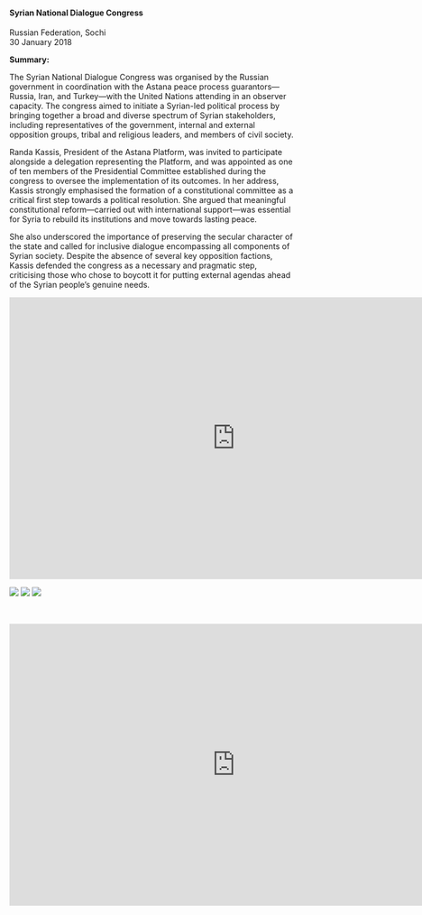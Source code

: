 <h4>Syrian National Dialogue Congress </h4>

Russian Federation, Sochi  
30 January 2018

<b>Summary:</b>

The Syrian National Dialogue Congress was organised by the Russian government in coordination with the Astana peace process guarantors—Russia, Iran, and Turkey—with the United Nations attending in an observer capacity. The congress aimed to initiate a Syrian-led political process by bringing together a broad and diverse spectrum of Syrian stakeholders, including representatives of the government, internal and external opposition groups, tribal and religious leaders, and members of civil society.

Randa Kassis, President of the Astana Platform, was invited to participate alongside a delegation representing the Platform, and was appointed as one of ten members of the Presidential Committee established during the congress to oversee the implementation of its outcomes. In her address, Kassis strongly emphasised the formation of a constitutional committee as a critical first step towards a political resolution. She argued that meaningful constitutional reform—carried out with international support—was essential for Syria to rebuild its institutions and move towards lasting peace.

She also underscored the importance of preserving the secular character of the state and called for inclusive dialogue encompassing all components of Syrian society. Despite the absence of several key opposition factions, Kassis defended the congress as a necessary and pragmatic step, criticising those who chose to boycott it for putting external agendas ahead of the Syrian people’s genuine needs.

<center>
<div style="position:relative;margin:0 auto;width: 800px;height:500px"><iframe src="https://iframe.mediadelivery.net/embed/451659/67621c42-7fcc-4593-b527-469c2e0fed34?autoplay=false&loop=false&muted=false&preload=true&responsive=true" loading="lazy" style="border:0;top:0;height:100%;width:100%;" allow="accelerometer;gyroscope;autoplay;encrypted-media;picture-in-picture;" allowfullscreen="true"></iframe></div>
</center> 

<p></p>

![](26.jpg)
![](27.jpg)
![](28.JPG)

<p></p>

<p></p>
<div style="position:relative;width: 800px;height:500px;top: 2rem;margin: 0 auto;"><iframe src="https://iframe.mediadelivery.net/embed/451659/b245edef-a2e3-4ae4-a562-8cfdfc4774b8?autoplay=false&loop=false&muted=false&preload=true&responsive=true" loading="lazy" style="border:0;position:absolute;top:0;height:100%;width:100%;" allow="accelerometer;gyroscope;autoplay;encrypted-media;picture-in-picture;" allowfullscreen="true"></iframe></div> 

<p></p>
